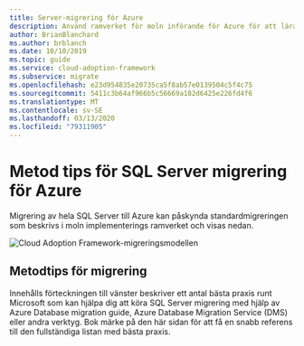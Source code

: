 ```yaml
---
title: Server-migrering för Azure
description: Använd ramverket för moln införande för Azure för att lära dig om metod tips för SQL Server migrering för att minska komplexiteten och standardisera migreringsprocessen.
author: BrianBlanchard
ms.author: brblanch
ms.date: 10/10/2019
ms.topic: guide
ms.service: cloud-adoption-framework
ms.subservice: migrate
ms.openlocfilehash: e23d954835e20735ca5f8ab57e0139504c5f4c75
ms.sourcegitcommit: 5411c3b64af966b5c56669a182d6425e226fd4f6
ms.translationtype: MT
ms.contentlocale: sv-SE
ms.lasthandoff: 03/13/2020
ms.locfileid: "79311905"
---
```

# <a name="sql-server-migration-best-practices-for-azure"></a>Metod tips för SQL Server migrering för Azure

Migrering av hela SQL Server till Azure kan påskynda standardmigreringen som beskrivs i moln implementerings ramverket och visas nedan.

![Cloud Adoption Framework-migreringsmodellen](../../_images/migrate/methodology.png)

## <a name="migration-best-practices"></a>Metodtips för migrering

Innehålls förteckningen till vänster beskriver ett antal bästa praxis runt Microsoft som kan hjälpa dig att köra SQL Server migrering med hjälp av Azure Database migration guide, Azure Database Migration Service (DMS) eller andra verktyg. Bok märke på den här sidan för att få en snabb referens till den fullständiga listan med bästa praxis.
